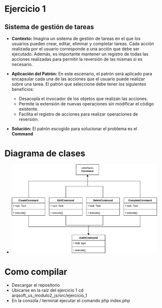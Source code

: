 # Ejercicio 1
## Sistema de gestión de tareas

- **Contexto:**
Imagina un sistema de gestión de tareas en el que los usuarios pueden crear, editar, eliminar y completar tareas. Cada acción realizada por el usuario corresponde a una acción que debe ser ejecutado. Además, es importante mantener un registro de todas las acciones realizadas para permitir la reversión de las mismas si es necesario.

- **Aplicación del Patrón:**
En este escenario, el patrón será aplicado para encapsular cada una de las acciones que el usuario puede realizar sobre una tarea.
El patrón que seleccione debe tener los siguientes beneficios:
    * Desacopla el invocador de los objetos que realizan las acciones.
    * Permite la extensión de nuevas operaciones sin modificar el código existente.
    * Facilita el registro de acciones para realizar operaciones de reversión.

- **Solución:**
El patrón escogido para solucionar el problema es el **Command**

# Diagrama de clases
- ![Diagrama de clases Sistema de gestión de tareas](diagrama_sistema_gestion_tareas.drawio.png "Diagrama")

# Como compilar
- Descargar el repositorio
- Ubicarse en la raíz del ejercicio 1 cd arqsoft_us_modulo2_js/src/ejercicio_1
- En la consola / terminal ejecutar el comando php index.php